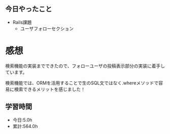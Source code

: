 ## 今日やったこと
- Rails課題
  - ユーザフォローセクション

# 感想
検索機能の実装までできたので、フォローユーザの投稿表示部分の実装に着手しています。

検索機能では、ORMを活用することで生のSQL文ではなく.whereメソッドで容易に検索できるメリットを感じました！

## 学習時間
- 今日:5.0h
- 累計:564.0h
